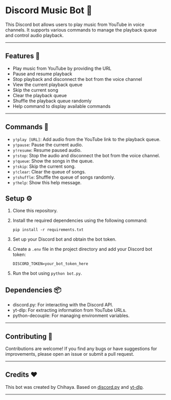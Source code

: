 # Discord Music Bot 🎵

This Discord bot allows users to play music from YouTube in voice channels. It supports various commands to manage the playback queue and control audio playback.

---

## Features 🚀

- Play music from YouTube by providing the URL
- Pause and resume playback
- Stop playback and disconnect the bot from the voice channel
- View the current playback queue
- Skip the current song
- Clear the playback queue
- Shuffle the playback queue randomly
- Help command to display available commands

---

## Commands 🔧

- `y!play [URL]`: Add audio from the YouTube link to the playback queue.
- `y!pause`: Pause the current audio.
- `y!resume`: Resume paused audio.
- `y!stop`: Stop the audio and disconnect the bot from the voice channel.
- `y!queue`: Show the songs in the queue.
- `y!skip`: Skip the current song.
- `y!clear`: Clear the queue of songs.
- `y!shuffle`: Shuffle the queue of songs randomly.
- `y!help`: Show this help message.


## Setup ⚙️

1. Clone this repository.
2. Install the required dependencies using the following command:

   ```
   pip install -r requirements.txt
   ```

3. Set up your Discord bot and obtain the bot token.
4. Create a `.env` file in the project directory and add your Discord bot token:

   ```
   DISCORD_TOKEN=your_bot_token_here
   ```

5. Run the bot using `python bot.py`.
 

## Dependencies 📦

- discord.py: For interacting with the Discord API.
- yt-dlp: For extracting information from YouTube URLs.
- python-decouple: For managing environment variables.

---

## Contributing 🤝

Contributions are welcome! If you find any bugs or have suggestions for improvements, please open an issue or submit a pull request.

---

## Credits ❤️

This bot was created by Chihaya. Based on [discord.py](https://github.com/Rapptz/discord.py) and [yt-dlp](https://github.com/yt-dlp/yt-dlp).

--- 